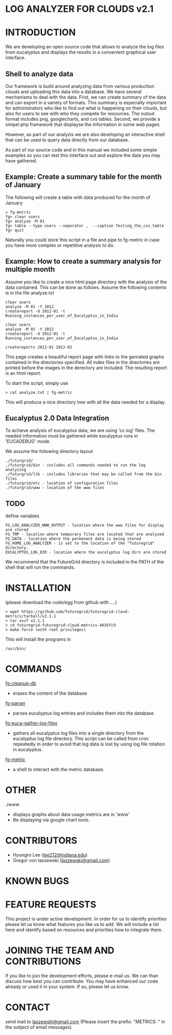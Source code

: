 LOG ANALYZER FOR CLOUDS v2.1
============================


INTRODUCTION
============

We are developing an open source code that allows to analyze the log
files from eucalyptus and displays the results in a convenient
graphical user interface.

Shell to analyze data
---------------------

Our framework is build around analyzing data from various
production clouds and uploading this data into a database.  We have
several mechanisms to deal with the data. First, we can create summary
of the data and can export in a variety of formats. This summary is 
especially important for administrators who like to find out what is 
happening on their clouds, but also for users to see with who they 
compete for resources. The outout format includes png,
googlecharts, and cvs tables. Second, we provide a simpel php
framework that displayse the information in some web pages.

However, as part of our analyzis we are also developing an interactive
shell that can be used to query data directly from our database.

As part of our source code and in this manual we included some simple 
examples so you can test this interface out and explore the data you may have gathered. 

Example: Create a summary table for the month of January
--------------------------------------------------------
The following will create a table with data produced for the month of January

    > fg-metric
    fg> clear users
    fg> analyze -M 01
    fg> table --type users --seperator ,  --caption Testing_the_csv_table
    fg> quit

Naturally you could store this script in a file and pipe to fg-metric
in case you have more complex or repetitive analysis to do. 

Example: How to create a summary analysis for multiple month
------------------------------------------------------------

Assume you like to create a nice html page directory with the analysis
of the data contained. This can be done as follows. Assume the following 
contents is in the file analyze.txt

    clear users
    analyze -M 01 -Y 2012
    createreport -d 2012-01 -t Running_instances_per_user_of_Eucalyptus_in_India
    
    clear users
    analyze -M 02 -Y 2012
    createreport -d 2012-01 -t Running_instances_per_user_of_Eucalyptus_in_India
  
    createreports 2012-01 2012-02

This page creates a beautiful report page with links to the genrated
graphs contained in the directories specified. All index files in
the directories are printed before the images in the derectory are
included. The resulting report is an html report.

To start the script, simply use

    > cat analyze.txt | fg-metric

This will produce a nice directory tree with all the data needed for a
display.

Eucalyptus 2.0 Data Integration
-------------------------------

To achieve analysis of eucalyptus data, we are using 'cc.log'
files. The needed information must be gathered while eucalyptus runs
in 'EUCADEBUG' mode.

We assume the following directory layout

    ./futurgrid/
    ./futurgrid/bin - includes all commands needed to run the log analyzing
    ./futurgrid/lib - includes libraries that may be called from the bin files
    ./futurgrid/etc - location of configuration files
    ./futurgrid/www - location of the www files

TODO
----

define variables

    FG_LOG_ANALYZER_WWW_OUTPUT - location where the www files for display are stored
    FG_TMP - location where temporary files are located that are analyzed
    FG_DATA - location where the permanent data is being stored 
    FG_HOME_LOG_ANALYZER - is set to the location of the "futuregrid" directory.
    EUCALYPTUS_LOG_DIR - location where the eucalyptus log dirs are stored

We recommend that the FutureGrid directory is included in the PATH of
the shell that will run the commands.

INSTALLATION
============

(please download the code/egg from github with ....)

    > wget https://github.com/futuregrid/futuregrid-cloud-metrics/tarball/v2.1.1
    > tar xvzf v2.1.1
    > cd futuregrid-futuregrid-cloud-metrics-4635fc9
    > make force (with root privileges)

This will install the programs in 

    /usr/bin/

COMMANDS
========


[fg-cleanup-db](./man/fg-cleanup-db.md)

* erases the content of the database

[fg-parser](./man/fg-parser.md)

* parses eucalyptus log entries and includes them into the database

[fg-euca-gather-log-files](./man/fg-euca-gather-log-files.md)

* gathers all eucalyptus log files into a single directory from the
eucalyptus log file directory. This script can be called from cron
repeatedly in order to avoid that log data is lost by using log file
rotation in eucalyptus.

[fg-metric](./man/fg-metric.md)

* a shell to interact with the metric database. 

OTHER
=====
./www

* displays graphs about data usage metrics are in 'www'
* Be displaying via google chart tools.

CONTRIBUTORS
============
* Hyungro Lee (lee212@indiana.edu)   
* Gregor von laszewski (laszewski@gmail.com)

KNOWN BUGS
==========

FEATURE REQUESTS
================

This project is under active development. In order for us to identify
priorities please let us know what features you like us to add.  We
will include a list here and identify based on resources and
priorities how to integrate them.

JOINING THE TEAM AND CONTRIBUTIONS
==================================

If you like to join the development efforts, please e-mail us. We can
than discuss how best you can contribute. You may have enhanced our
code already or used it in your system. If so, please let us know.

CONTACT
=======

send mail to laszewski@gmail.com
(Please insert the prefix: "METRICS: " in the subject of email messages)
